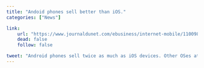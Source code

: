 ```yaml
---
title: "Andoid phones sell better than iOS."
categories: ["News"]

link:
    url: "https://www.journaldunet.com/ebusiness/internet-mobile/1100985-android-deux-fois-plus-vendu-qu-ios/"
    dead: false
    follow: false

tweet: "Android phones sell twice as much as iOS devices. Other OSes at the tail end."
---
```

